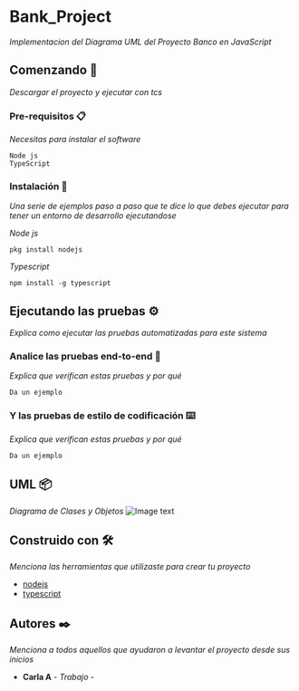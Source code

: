# Bank_Project
_Implementacion del Diagrama UML del Proyecto Banco en JavaScript_

## Comenzando 🚀

_Descargar el proyecto y ejecutar con tcs_

### Pre-requisitos 📋

_Necesitas para instalar el software_

```
Node js
TypeScript
```

### Instalación 🔧

_Una serie de ejemplos paso a paso que te dice lo que debes ejecutar para tener un entorno de desarrollo ejecutandose_

_Node js_

```
pkg install nodejs
```

_Typescript_

```
npm install -g typescript
```

## Ejecutando las pruebas ⚙️

_Explica como ejecutar las pruebas automatizadas para este sistema_

### Analice las pruebas end-to-end 🔩

_Explica que verifican estas pruebas y por qué_

```
Da un ejemplo
```

### Y las pruebas de estilo de codificación ⌨️

_Explica que verifican estas pruebas y por qué_

```
Da un ejemplo
```

## UML 📦

_Diagrama de Clases y Objetos_
![Image text](https://64.media.tumblr.com/c2dfa97d7e8bd019a2e6c06c90d16d12/93341d61a99fc646-78/s1280x1920/bce735dd75f83384818340a5e67b6a84e8e60d70.png)

## Construido con 🛠️

_Menciona las herramientas que utilizaste para crear tu proyecto_

* [nodejs](https://nodejs.org/es/)
* [typescript](https://www.typescriptlang.org/) 

## Autores ✒️

_Menciona a todos aquellos que ayudaron a levantar el proyecto desde sus inicios_

* **Carla A** - *Trabajo* -
